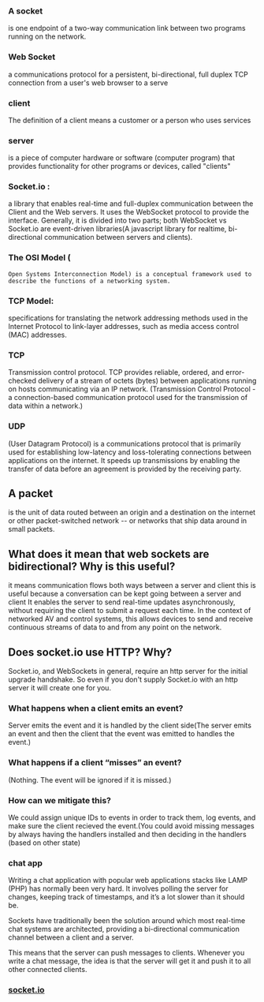### A socket

is one endpoint of a two-way communication link between two programs running on the network.

### Web Socket

a communications protocol for a persistent, bi-directional, full duplex TCP connection from a user's web browser to a serve

### client

The definition of a client means a customer or a person who uses services

### server

is a piece of computer hardware or software (computer program) that provides functionality for other programs or devices, called "clients"

### Socket.io :

a library that enables real-time and full-duplex communication between the Client and the Web servers. It uses the WebSocket protocol to provide the interface. Generally, it is divided into two parts; both WebSocket vs Socket.io are event-driven libraries(A javascript library for realtime, bi-directional communication between servers and clients).

### The OSI Model (

    Open Systems Interconnection Model) is a conceptual framework used to describe the functions of a networking system.

### TCP Model:

specifications for translating the network addressing methods used in the Internet Protocol to link-layer addresses, such as media access control (MAC) addresses.

### TCP

Transmission control protocol. TCP provides reliable, ordered, and error-checked delivery of a stream of octets (bytes) between applications running on hosts communicating via an IP network. (Transmission Control Protocol - a connection-based communication protocol used for the transmission of data within a network.)

### UDP

(User Datagram Protocol) is a communications protocol that is primarily used for establishing low-latency and loss-tolerating connections between applications on the internet. It speeds up transmissions by enabling the transfer of data before an agreement is provided by the receiving party.

## A packet

is the unit of data routed between an origin and a destination on the internet or other packet-switched network -- or networks that ship data around in small packets.

## What does it mean that web sockets are bidirectional? Why is this useful?

it means communication flows both ways between a server and client
this is useful because a conversation can be kept going between a server and client
It enables the server to send real-time updates asynchronously, without requiring the client to submit a request each time. In the context of networked AV and control systems, this allows devices to send and receive continuous streams of data to and from any point on the network.

## Does socket.io use HTTP? Why?

Socket.io, and WebSockets in general, require an http server for the initial upgrade handshake. So even if you don't supply Socket.io with an http server it will create one for you.

### What happens when a client emits an event?

Server emits the event and it is handled by the client side(The server emits an event and then the client that the event was emitted to handles the event.)

### What happens if a client “misses” an event?

(Nothing. The event will be ignored if it is missed.)

### How can we mitigate this?

We could assign unique IDs to events in order to track them, log events, and make sure the client recieved the event.(You could avoid missing messages by always having the handlers installed and then deciding in the handlers (based on other state)

### chat app

Writing a chat application with popular web applications stacks like LAMP (PHP) has normally been very hard. It involves polling the server for changes, keeping track of timestamps, and it’s a lot slower than it should be.

Sockets have traditionally been the solution around which most real-time chat systems are architected, providing a bi-directional communication channel between a client and a server.

This means that the server can push messages to clients. Whenever you write a chat message, the idea is that the server will get it and push it to all other connected clients.

### [socket.io](https://socket.io/get-started/chat/)
